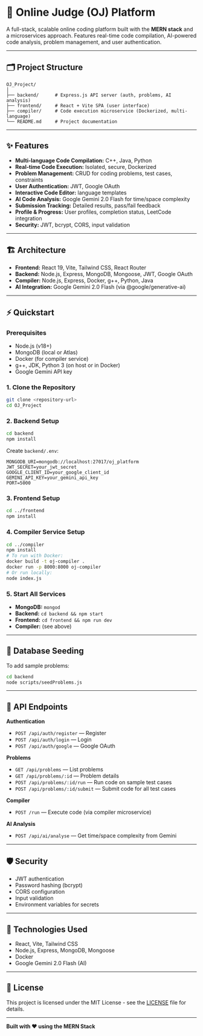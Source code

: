 # 🚀 Online Judge (OJ) Platform

A full-stack, scalable online coding platform built with the **MERN stack** and a microservices approach. Features real-time code compilation, AI-powered code analysis, problem management, and user authentication.

---

## 🗂️ Project Structure

```
OJ_Project/
│
├── backend/      # Express.js API server (auth, problems, AI analysis)
├── frontend/     # React + Vite SPA (user interface)
├── compiler/     # Code execution microservice (Dockerized, multi-language)
└── README.md     # Project documentation
```

---

## ✨ Features

- **Multi-language Code Compilation:** C++, Java, Python
- **Real-time Code Execution:** Isolated, secure, Dockerized
- **Problem Management:** CRUD for coding problems, test cases, constraints
- **User Authentication:** JWT, Google OAuth
- **Interactive Code Editor:**  language templates
- **AI Code Analysis:** Google Gemini 2.0 Flash for time/space complexity
- **Submission Tracking:** Detailed results, pass/fail feedback
- **Profile & Progress:** User profiles, completion status, LeetCode integration
- **Security:** JWT, bcrypt, CORS, input validation

---

## 🏗️ Architecture

- **Frontend:** React 19, Vite, Tailwind CSS, React Router
- **Backend:** Node.js, Express, MongoDB, Mongoose, JWT, Google OAuth
- **Compiler:** Node.js, Express, Docker, g++, Python, Java
- **AI Integration:** Google Gemini 2.0 Flash (via @google/generative-ai)

---

## ⚡ Quickstart

### Prerequisites

- Node.js (v18+)
- MongoDB (local or Atlas)
- Docker (for compiler service)
- g++, JDK, Python 3 (on host or in Docker)
- Google Gemini API key

### 1. Clone the Repository

```bash
git clone <repository-url>
cd OJ_Project
```

### 2. Backend Setup

```bash
cd backend
npm install
```
Create `backend/.env`:
```
MONGODB_URI=mongodb://localhost:27017/oj_platform
JWT_SECRET=your_jwt_secret
GOOGLE_CLIENT_ID=your_google_client_id
GEMINI_API_KEY=your_gemini_api_key
PORT=5000
```

### 3. Frontend Setup

```bash
cd ../frontend
npm install
```

### 4. Compiler Service Setup

```bash
cd ../compiler
npm install
# To run with Docker:
docker build -t oj-compiler .
docker run -p 8000:8000 oj-compiler
# Or run locally:
node index.js
```

### 5. Start All Services

- **MongoDB:** `mongod`
- **Backend:** `cd backend && npm start`
- **Frontend:** `cd frontend && npm run dev`
- **Compiler:** (see above)

---

## 🧪 Database Seeding

To add sample problems:
```bash
cd backend
node scripts/seedProblems.js
```

---

## 🔗 API Endpoints

**Authentication**
- `POST /api/auth/register` — Register
- `POST /api/auth/login` — Login
- `POST /api/auth/google` — Google OAuth

**Problems**
- `GET /api/problems` — List problems
- `GET /api/problems/:id` — Problem details
- `POST /api/problems/:id/run` — Run code on sample test cases
- `POST /api/problems/:id/submit` — Submit code for all test cases

**Compiler**
- `POST /run` — Execute code (via compiler microservice)

**AI Analysis**
- `POST /api/ai/analyse` — Get time/space complexity from Gemini

---

## 🛡️ Security
- JWT authentication
- Password hashing (bcrypt)
- CORS configuration
- Input validation
- Environment variables for secrets

---

## 🧰 Technologies Used
- React, Vite, Tailwind CSS
- Node.js, Express, MongoDB, Mongoose
- Docker
- Google Gemini 2.0 Flash (AI)

---

## 📝 License

This project is licensed under the MIT License - see the [LICENSE](LICENSE) file for details.

---

**Built with ❤️ using the MERN Stack** 